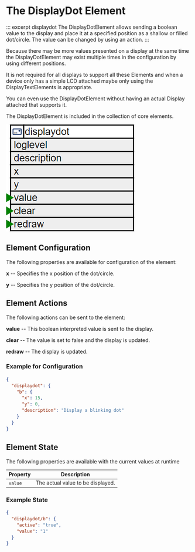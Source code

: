 # The DisplayDot Element

::: excerpt displaydot
The DisplayDotElement allows sending a boolean value to the display and place it at a specified position as a shallow or filled dot/circle.
The value can be changed by using an action.
:::


Because there may be more values presented on a display at the same time the
DisplayDotElement may exist multiple times in the configuration by using different positions.

It is not required for all displays to support all these Elements and when a device only has a simple LCD
attached maybe only using the DisplayTextElements is appropriate.

You can even use the DisplayDotElement without having an actual Display attached that supports it.

The DisplayDotElement is included in the collection of core elements.

![DisplayDot Properties and Actions](/elements/displaydotapi.png)


## Element Configuration

The following properties are available for configuration of the element:

**x** -- Specifies the x position of the dot/circle.                                                          

**y** -- Specifies the y position of the dot/circle.                                                          

## Element Actions

The following actions can be sent to the element:

**value** -- This boolean interpreted value is sent to the display.

**clear** -- The value is set to false and the display is updated.

**redraw** -- The display is updated.                                                        


### Example for Configuration

```JSON
{
  "displaydot": {
    "b": {
      "x": 15,
      "y": 0,
      "description": "Display a blinking dot"
    }
  }
}
```

## Element State

The following properties are available with the current values at runtime

| Property | Description                       |
| -------- | --------------------------------- |
| `value`  | The actual value to be displayed. |

### Example State

```JSON
{
  "displaydot/b": {
    "active": "true",
    "value": "1"
  }
}
```

